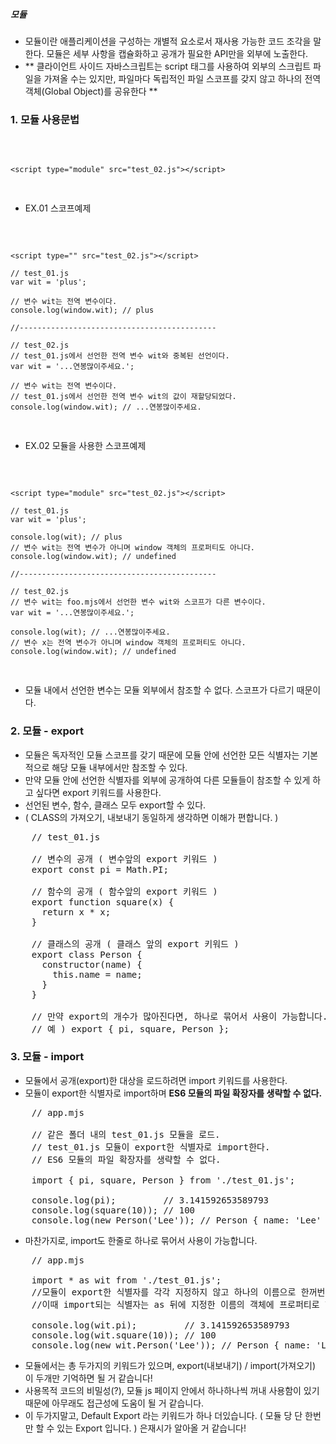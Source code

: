 ##### 모듈
- 모듈이란 애플리케이션을 구성하는 개별적 요소로서 재사용 가능한 코드 조각을 말한다. 모듈은 세부 사항을 캡슐화하고 공개가 필요한 API만을 외부에 노출한다.
- ** 클라이언트 사이드 자바스크립트는 script 태그를 사용하여 외부의 스크립트 파일을 가져올 수는 있지만, 파일마다 독립적인 파일 스코프를 갖지 않고 하나의 전역 객체(Global Object)를 공유한다 **

### 1. 모듈 사용문법

<pre>
    <script type="module" src="test_01.js"></script>
    <script type="module" src="test_02.js"></script>
</pre>

- EX.01 스코프예제 
<pre>
    <script type="" src="test_01.js"></script>
    <script type="" src="test_02.js"></script>   
    
    // test_01.js
    var wit = 'plus';

    // 변수 wit는 전역 변수이다.
    console.log(window.wit); // plus
    
    //--------------------------------------------
    
    // test_02.js
    // test_01.js에서 선언한 전역 변수 wit와 중복된 선언이다.
    var wit = '...연봉많이주세요.';

    // 변수 wit는 전역 변수이다.
    // test_01.js에서 선언한 전역 변수 wit의 값이 재할당되었다.
    console.log(window.wit); // ...연봉많이주세요.    
</pre>

- EX.02 모듈을 사용한 스코프예제 
<pre>
    <script type="module" src="test_01.js"></script>
    <script type="module" src="test_02.js"></script>   
    
    // test_01.js
    var wit = 'plus';

    console.log(wit); // plus
    // 변수 wit는 전역 변수가 아니며 window 객체의 프로퍼티도 아니다.
    console.log(window.wit); // undefined
    
    //--------------------------------------------
    
    // test_02.js
    // 변수 wit는 foo.mjs에서 선언한 변수 wit와 스코프가 다른 변수이다.
    var wit = '...연봉많이주세요.';

    console.log(wit); // ...연봉많이주세요.
    // 변수 x는 전역 변수가 아니며 window 객체의 프로퍼티도 아니다.
    console.log(window.wit); // undefined   
</pre>

- 모듈 내에서 선언한 변수는 모듈 외부에서 참조할 수 없다. 스코프가 다르기 때문이다.

### 2. 모듈 - export

- 모듈은 독자적인 모듈 스코프를 갖기 때문에 모듈 안에 선언한 모든 식별자는 기본적으로 해당 모듈 내부에서만 참조할 수 있다. 
- 만약 모듈 안에 선언한 식별자를 외부에 공개하여 다른 모듈들이 참조할 수 있게 하고 싶다면 export 키워드를 사용한다. 
- 선언된 변수, 함수, 클래스 모두 export할 수 있다.
- ( CLASS의 가져오기, 내보내기 동일하게 생각하면 이해가 편합니다. )

<pre>
    // test_01.js
    
    // 변수의 공개 ( 변수앞의 export 키워드 )
    export const pi = Math.PI; 

    // 함수의 공개 ( 함수앞의 export 키워드 )
    export function square(x) {
      return x * x;
    }

    // 클래스의 공개 ( 클래스 앞의 export 키워드 )
    export class Person {
      constructor(name) {
        this.name = name;
      }
    }
    
    // 만약 export의 개수가 많아진다면, 하나로 묶어서 사용이 가능합니다.
    // 예 ) export { pi, square, Person };
</pre>

### 3. 모듈 - import

- 모듈에서 공개(export)한 대상을 로드하려면 import 키워드를 사용한다.
- 모듈이 export한 식별자로 import하며 **ES6 모듈의 파일 확장자를 생략할 수 없다.**

<pre>
    // app.mjs
    
    // 같은 폴더 내의 test_01.js 모듈을 로드.
    // test_01.js 모듈이 export한 식별자로 import한다.
    // ES6 모듈의 파일 확장자를 생략할 수 없다.
    
    import { pi, square, Person } from './test_01.js';

    console.log(pi);         // 3.141592653589793
    console.log(square(10)); // 100
    console.log(new Person('Lee')); // Person { name: 'Lee' }
</pre>

- 마찬가지로, import도 한줄로 하나로 묶어서 사용이 가능합니다.

<pre>
    // app.mjs
    
    import * as wit from './test_01.js';
    //모듈이 export한 식별자를 각각 지정하지 않고 하나의 이름으로 한꺼번에 import할 수도 있다. 
    //이때 import되는 식별자는 as 뒤에 지정한 이름의 객체에 프로퍼티로 할당된다.

    console.log(wit.pi);         // 3.141592653589793
    console.log(wit.square(10)); // 100
    console.log(new wit.Person('Lee')); // Person { name: 'Lee' }
</pre>

- 모듈에서는 총 두가지의 키워드가 있으며, export(내보내기) / import(가져오기) 이 두개만 기억하면 될 거 같습니다!
- 사용목적 코드의 비밀성(?), 모듈 js 페이지 안에서 하나하나씩 꺼내 사용함이 있기때문에 아무래도 접근성에 도움이 될 거 같습니다.
- 이 두가지말고, Default Export 라는 키워드가 하나 더있습니다. ( 모듈 당 단 한번 만 할 수 있는 Export 입니다. ) 은재시가 알아올 거 같습니다! 

